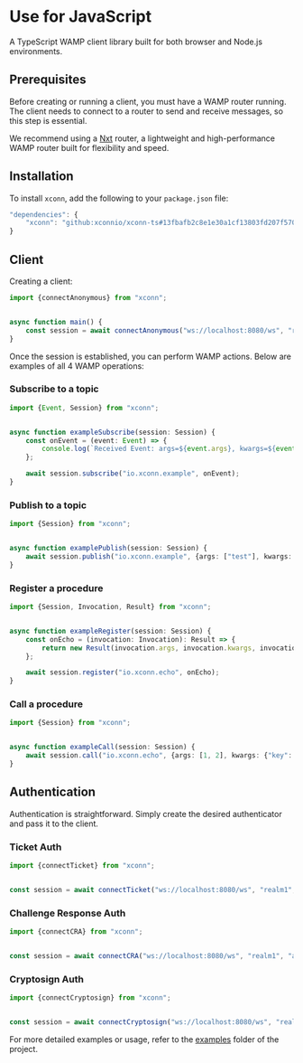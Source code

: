 # Use for JavaScript

A TypeScript WAMP client library built for both browser and Node.js environments.

## Prerequisites
Before creating or running a client, you must have a WAMP router running. The client needs to connect to a router to send and receive messages, so this step is essential.

We recommend using a [Nxt](https://xconn.dev/nxt/) router, a lightweight and high-performance WAMP router built for flexibility and speed.

## Installation

To install `xconn`, add the following to your `package.json` file:

```typescript
"dependencies": {
    "xconn": "github:xconnio/xconn-ts#13fbafb2c8e1e30a1cf13803fd207f5705270e24"
}
```

## Client

Creating a client:

```typescript
import {connectAnonymous} from "xconn";


async function main() {
    const session = await connectAnonymous("ws://localhost:8080/ws", "realm1");
}
```

Once the session is established, you can perform WAMP actions. Below are examples of all 4 WAMP operations:

### Subscribe to a topic

```typescript
import {Event, Session} from "xconn";


async function exampleSubscribe(session: Session) {
    const onEvent = (event: Event) => {
        console.log(`Received Event: args=${event.args}, kwargs=${event.kwargs}, details=${event.details}`);
    };

    await session.subscribe("io.xconn.example", onEvent);
}
```

### Publish to a topic

```typescript
import {Session} from "xconn";


async function examplePublish(session: Session) {
    await session.publish("io.xconn.example", {args: ["test"], kwargs: {"key": "value"}});
}
```

### Register a procedure

```typescript
import {Session, Invocation, Result} from "xconn";


async function exampleRegister(session: Session) {
    const onEcho = (invocation: Invocation): Result => {
        return new Result(invocation.args, invocation.kwargs, invocation.details);
    };

    await session.register("io.xconn.echo", onEcho);
}
```

### Call a procedure

```typescript
import {Session} from "xconn";


async function exampleCall(session: Session) {
    await session.call("io.xconn.echo", {args: [1, 2], kwargs: {"key": "value"}});
}
```

## Authentication

Authentication is straightforward. Simply create the desired authenticator and pass it to the client.

### Ticket Auth

```typescript
import {connectTicket} from "xconn";


const session = await connectTicket("ws://localhost:8080/ws", "realm1", "authid", "ticket");
```

### Challenge Response Auth

```typescript
import {connectCRA} from "xconn";


const session = await connectCRA("ws://localhost:8080/ws", "realm1", "authid", "secret");
```

### Cryptosign Auth

```typescript
import {connectCryptosign} from "xconn";


const session = await connectCryptosign("ws://localhost:8080/ws", "realm1", "authid", "150085398329d255ad69e82bf47ced397bcec5b8fbeecd28a80edbbd85b49081");
```

For more detailed examples or usage, refer to the [examples](https://github.com/xconnio/xconn-typescript/tree/main/examples) folder of the project.
